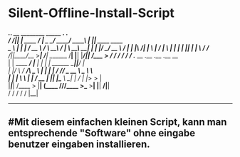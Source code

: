 # Silent-Offline-Install-Script

  _________.__.__                 __    ________   _____  _____.__  .__               
 /   _____/|__|  |   ____   _____/  |_  \_____  \_/ ____\/ ____\  | |__| ____   ____  
 \_____  \ |  |  | _/ __ \ /    \   __\  /   |   \   __\\   __\|  | |  |/    \_/ __ \ 
 /        \|  |  |_\  ___/|   |  \  |   /    |    \  |   |  |  |  |_|  |   |  \  ___/ 
/_______  /|__|____/\___  >___|  /__|   \_______  /__|   |__|  |____/__|___|  /\___  >
        \/              \/     \/               \/                          \/     \/ 
.___                 __         .__  .__                      .__        __           
|   | ____   _______/  |______  |  | |  |   ______ ___________|__|______/  |_         
|   |/    \ /  ___/\   __\__  \ |  | |  |  /  ___// ___\_  __ \  \____ \   __\        
|   |   |  \\___ \  |  |  / __ \|  |_|  |__\___ \\  \___|  | \/  |  |_> >  |          
|___|___|  /____  > |__| (____  /____/____/____  >\___  >__|  |__|   __/|__|          
         \/     \/            \/               \/     \/         |__|       
         
-----------------------------------------------------------------------------------------
#Mit diesem einfachen kleinen Script, kann man entsprechende "Software" ohne eingabe benutzer eingaben installieren.
-----------------------------------------------------------------------------------------
